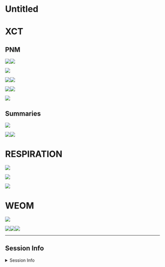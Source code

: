 Untitled
================

# XCT

## PNM

![](egu25_files/figure-gfm/pnm_radius-1.png)<!-- -->![](egu25_files/figure-gfm/pnm_radius-2.png)<!-- -->

![](egu25_files/figure-gfm/pnm_coordination_raincloud-1.png)<!-- -->

![](egu25_files/figure-gfm/pnm_coordination_map-1.png)<!-- -->![](egu25_files/figure-gfm/pnm_coordination_map-2.png)<!-- -->

![](egu25_files/figure-gfm/pnm_coordination_map_throats-1.png)<!-- -->![](egu25_files/figure-gfm/pnm_coordination_map_throats-2.png)<!-- -->

![](egu25_files/figure-gfm/unnamed-chunk-2-1.png)<!-- -->

## Summaries

![](egu25_files/figure-gfm/summary_volume-1.png)<!-- -->

![](egu25_files/figure-gfm/summary_connected-1.png)<!-- -->![](egu25_files/figure-gfm/summary_connected-2.png)<!-- -->

# RESPIRATION

![](egu25_files/figure-gfm/licor_ppm-1.png)<!-- -->

![](egu25_files/figure-gfm/licor_ppm_smooth-1.png)<!-- -->

![](egu25_files/figure-gfm/licor_cumulative-1.png)<!-- -->

# WEOM

![](egu25_files/figure-gfm/unnamed-chunk-3-1.png)<!-- -->

![](egu25_files/figure-gfm/unnamed-chunk-4-1.png)<!-- -->![](egu25_files/figure-gfm/unnamed-chunk-4-2.png)<!-- -->![](egu25_files/figure-gfm/unnamed-chunk-4-3.png)<!-- -->

------------------------------------------------------------------------

## Session Info

<details>
<summary>
Session Info
</summary>

Date run: 2025-07-11

    ## R version 4.5.0 (2025-04-11)
    ## Platform: aarch64-apple-darwin20
    ## Running under: macOS Sequoia 15.5
    ## 
    ## Matrix products: default
    ## BLAS:   /Library/Frameworks/R.framework/Versions/4.5-arm64/Resources/lib/libRblas.0.dylib 
    ## LAPACK: /Library/Frameworks/R.framework/Versions/4.5-arm64/Resources/lib/libRlapack.dylib;  LAPACK version 3.12.1
    ## 
    ## locale:
    ## [1] en_US.UTF-8/en_US.UTF-8/en_US.UTF-8/C/en_US.UTF-8/en_US.UTF-8
    ## 
    ## time zone: America/Los_Angeles
    ## tzcode source: internal
    ## 
    ## attached base packages:
    ## [1] stats     graphics  grDevices utils     datasets  methods   base     
    ## 
    ## other attached packages:
    ##  [1] googlesheets4_1.1.1 lubridate_1.9.4     forcats_1.0.0      
    ##  [4] stringr_1.5.1       dplyr_1.1.4         purrr_1.0.4        
    ##  [7] readr_2.1.5         tidyr_1.3.1         tibble_3.3.0       
    ## [10] ggplot2_3.5.2       tidyverse_2.0.0     tarchetypes_0.13.1 
    ## [13] targets_1.11.3     
    ## 
    ## loaded via a namespace (and not attached):
    ##  [1] gtable_0.3.6         xfun_0.52            processx_3.8.6      
    ##  [4] lattice_0.22-6       gargle_1.5.2         callr_3.7.6         
    ##  [7] tzdb_0.5.0           vctrs_0.6.5          tools_4.5.0         
    ## [10] ps_1.9.1             PNWColors_0.1.0      generics_0.1.3      
    ## [13] base64url_1.4        parallel_4.5.0       pkgconfig_2.0.3     
    ## [16] Matrix_1.7-3         data.table_1.17.0    secretbase_1.0.5    
    ## [19] RColorBrewer_1.1-3   distributional_0.5.0 lifecycle_1.0.4     
    ## [22] compiler_4.5.0       farver_2.1.2         codetools_0.2-20    
    ## [25] htmltools_0.5.8.1    yaml_2.3.10          pillar_1.10.2       
    ## [28] nlme_3.1-168         tidyselect_1.2.1     digest_0.6.37       
    ## [31] stringi_1.8.7        labeling_0.4.3       splines_4.5.0       
    ## [34] fastmap_1.2.0        grid_4.5.0           cli_3.6.5           
    ## [37] magrittr_2.0.3       withr_3.0.2          prettyunits_1.2.0   
    ## [40] scales_1.4.0         backports_1.5.0      googledrive_2.1.1   
    ## [43] timechange_0.3.0     rmarkdown_2.29       igraph_2.1.4        
    ## [46] cellranger_1.1.0     hms_1.1.3            evaluate_1.0.3      
    ## [49] knitr_1.50           ggdist_3.3.3         mgcv_1.9-1          
    ## [52] rlang_1.1.6          Rcpp_1.0.14          glue_1.8.0          
    ## [55] rstudioapi_0.17.1    R6_2.6.1             fs_1.6.6

</details>
